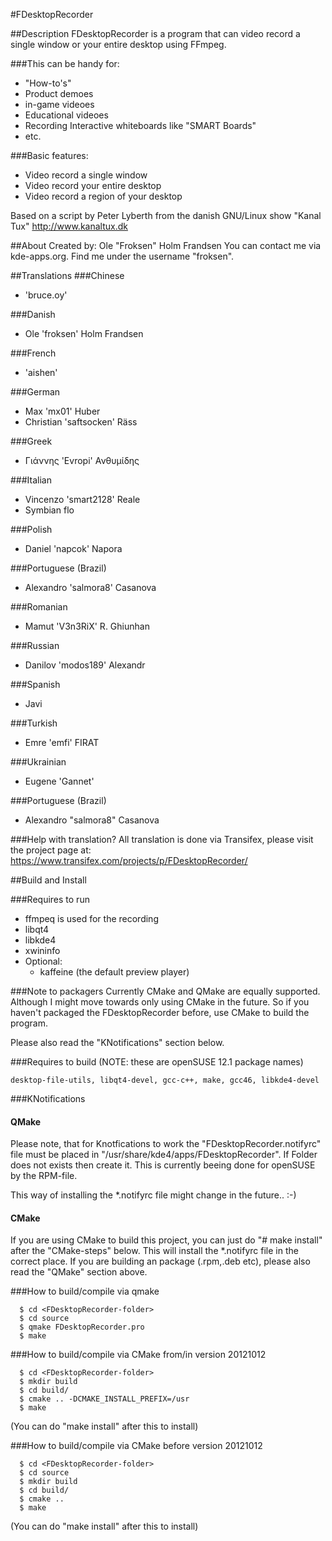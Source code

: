 #FDesktopRecorder

##Description
FDesktopRecorder is a program that can video record a single window or your entire desktop using FFmpeg.

###This can be handy for:
* "How-to's"
* Product demoes
* in-game videoes
* Educational videoes 
* Recording Interactive whiteboards like "SMART Boards"
* etc.

###Basic features:
* Video record a single window
* Video record your entire desktop
* Video record a region of your desktop

Based on a script by Peter Lyberth from the danish GNU/Linux show "Kanal Tux" http://www.kanaltux.dk 

##About
Created by: Ole "Froksen" Holm Frandsen
You can contact me via kde-apps.org. Find me under the username "froksen".

##Translations
###Chinese
* 'bruce.oy'

###Danish
* Ole 'froksen' Holm Frandsen

###French
* 'aishen'

###German
* Max 'mx01' Huber
* Christian 'saftsocken' Räss 

###Greek
* Γιάννης 'Evropi' Ανθυμίδης

###Italian
* Vincenzo 'smart2128' Reale
* Symbian flo

###Polish
* Daniel 'napcok' Napora

###Portuguese (Brazil)
* Alexandro 'salmora8' Casanova

###Romanian
* Mamut 'V3n3RiX' R. Ghiunhan

###Russian
* Danilov 'modos189' Alexandr

###Spanish
* Javi

###Turkish
* Emre 'emfi' FIRAT

###Ukrainian
* Eugene 'Gannet'



###Portuguese (Brazil) 
* Alexandro "salmora8" Casanova

###Help with translation?
All translation is done via Transifex, please visit the project page at: https://www.transifex.com/projects/p/FDesktopRecorder/

##Build and Install

###Requires to run
* ffmpeq is used for the recording
* libqt4
* libkde4
* xwininfo
* Optional:
  - kaffeine (the default preview player)

###Note to packagers
Currently CMake and QMake are equally supported. Although I might move towards only using CMake in the future. So if you haven't packaged the FDesktopRecorder before, use
CMake to build the program.

Please also read the "KNotifications" section below.
  
###Requires to build 
(NOTE: these are openSUSE 12.1 package names)
  ```
desktop-file-utils, libqt4-devel, gcc-c++, make, gcc46, libkde4-devel
  ```
###KNotifications
#### QMake 
Please note, that for Knotfications to work the "FDesktopRecorder.notifyrc" file must be placed in "/usr/share/kde4/apps/FDesktopRecorder". If Folder does not exists then create it.
This is currently beeing done for openSUSE by the RPM-file.

This way of installing the *.notifyrc file might change in the future.. :-)

#### CMake 
If you are using CMake to build this project, you can just do "# make install" after the "CMake-steps" below. 
This will install the *.notifyrc file in the correct place. If you are building an package (.rpm,.deb etc), please also read the "QMake" section above.

###How to build/compile via qmake
  ```
    $ cd <FDesktopRecorder-folder>
    $ cd source
    $ qmake FDesktopRecorder.pro
    $ make
  ```
###How to build/compile via CMake from/in version 20121012
  ```
    $ cd <FDesktopRecorder-folder>
    $ mkdir build
    $ cd build/
    $ cmake .. -DCMAKE_INSTALL_PREFIX=/usr
    $ make
  ```
  (You can do "make install" after this to install)
  
###How to build/compile via CMake before version 20121012
  ```
    $ cd <FDesktopRecorder-folder>
    $ cd source
    $ mkdir build
    $ cd build/
    $ cmake ..
    $ make
  ```
  (You can do "make install" after this to install)
